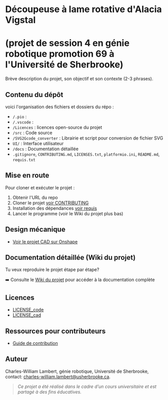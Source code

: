 # Découpeuse à lame rotative d'Alacia Vigstal
# (projet de session 4 en génie robotique promotion 69 à l'Université de Sherbrooke)
Brève description du projet, son objectif et son contexte (2-3 phrases).

## Contenu du dépôt
voici l'organisation des fichiers et dossiers du répo :
- `/.pio` :
- `/.vscode` : 
- `/Licences` : licences open-source du projet
- `/src` : Code source
- `/SVG2Gcode_converter` : Librairie et script pour conversion de fichier SVG
- `UI/` : Interface utilisateur
- `/docs` : Documentation détaillée
- `.gitignore`, `CONTRIBUTING.md`, `LICENSES.txt`, `platformio.ini`, `README.md`, `requis.txt`

## Mise en route
Pour cloner et exécuter le projet :
1. Obtenir l'URL du repo
2. Cloner le projet [voir CONTRIBUTING](CONTRIBUTING.md)
3. Installation des dépendances [voir requis](requis.txt)
4. Lancer le programme (voir le Wiki du projet plus bas)

## Design mécanique
- [Voir le projet CAD sur Onshape](https://cad.onshape.com/documents?column=modifiedAt&nodeId=9a43d1e489833251811f448e&resourceType=folder&sortOrder=desc)

## Documentation détaillée (Wiki du projet)
Tu veux reproduire le projet étape par étape?

➡️ Consulte le [Wiki du projet](https://github.com/Alacia-Vigstal/projetS4/wiki) pour accéder à la documentation complète

## Licences
- [LICENSE_code](Licences/LICENSE_code.txt)
- [LICENSE_cad](Licences/LICENSE_cad.txt)

## Ressources pour contributeurs
- [Guide de contribution](CONTRIBUTING.md)

## Auteur
Charles-William Lambert, génie robotique, Université de Sherbrooke, contact: charles-william.lambert@usherbrooke.ca.

> *Ce projet a été réalisé dans le cadre d’un cours universitaire et est partagé à des fins éducatives.*
